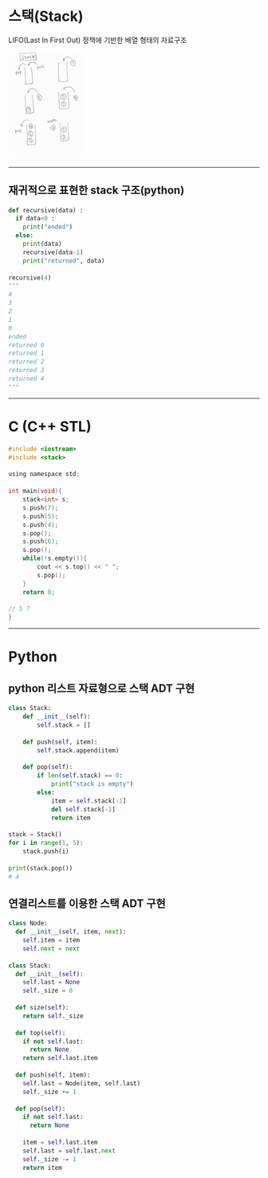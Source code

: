# 스택(Stack)

LIFO(Last In First Out) 정책에 기반한 배열 형태의 자료구조

<img width="30%" src="./stack.jpg" />

---

## 재귀적으로 표현한 stack 구조(python)

```python
def recursive(data) :
  if data<0 :
    print("ended")
  else:
    print(data)
    recursive(data-1)
    print("returned", data)

recursive(4)
"""
4
3
2
1
0
ended
returned 0
returned 1
returned 2
returned 3
returned 4
"""
```

---

# C (C++ STL)

```c
#include <iostream>
#include <stack>

using namespace std;

int main(void){
    stack<int> s;
    s.push(7);
    s.push(5);
    s.push(4);
    s.pop();
    s.push(6);
    s.pop();
    while(!s.empty()){
        cout << s.top() << " ";
        s.pop();
    }
    return 0;

// 5 7
}

```

---

# Python

## python 리스트 자료형으로 스택 ADT 구현

```python
class Stack:
    def __init__(self):
        self.stack = []

    def push(self, item):
        self.stack.append(item)

    def pop(self):
        if len(self.stack) == 0:
            print("stack is empty")
        else:
            item = self.stack[-1]
            del self.stack[-1]
            return item

stack = Stack()
for i in range(1, 5):
    stack.push(i)

print(stack.pop())
# 4
```

## 연결리스트를 이용한 스택 ADT 구현

```python
class Node:
  def __init__(self, item, next):
    self.item = item
    self.next = next

class Stack:
  def __init__(self):
    self.last = None
    self._size = 0

  def size(self):
    return self._size

  def top(self):
    if not self.last:
      return None
    return self.last.item

  def push(self, item):
    self.last = Node(item, self.last)
    self._size += 1

  def pop(self):
    if not self.last:
      return None

    item = self.last.item
    self.last = self.last.next
    self._size -= 1
    return item
```
